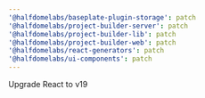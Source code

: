```yaml
---
'@halfdomelabs/baseplate-plugin-storage': patch
'@halfdomelabs/project-builder-server': patch
'@halfdomelabs/project-builder-lib': patch
'@halfdomelabs/project-builder-web': patch
'@halfdomelabs/react-generators': patch
'@halfdomelabs/ui-components': patch
---
```


Upgrade React to v19

